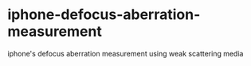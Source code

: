 # iphone-defocus-aberration-measurement
iphone's defocus aberration measurement using weak scattering media
